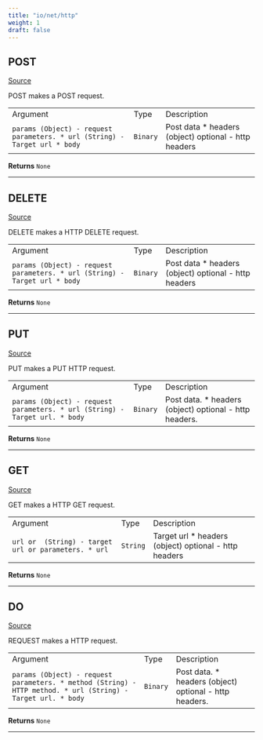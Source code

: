 ```yaml
---
title: "io/net/http"
weight: 1
draft: false
---
```



## POST
[Source](https://github.com/MontFerret/ferret/tree/master/pkg/stdlib/io/net/http/post.go#L14)

POST makes a POST request.

|          |          |          |
---------- | -------- | ----------
Argument   | Type     | Description
`params (Object) - request parameters. * url (String) - Target url * body` | `Binary` | Post data * headers (object) optional - http headers


**Returns** `None`
- - - -

## DELETE
[Source](https://github.com/MontFerret/ferret/tree/master/pkg/stdlib/io/net/http/delete.go#L14)

DELETE makes a HTTP DELETE request.

|          |          |          |
---------- | -------- | ----------
Argument   | Type     | Description
`params (Object) - request parameters. * url (String) - Target url * body` | `Binary` | Post data * headers (object) optional - http headers


**Returns** `None`
- - - -

## PUT
[Source](https://github.com/MontFerret/ferret/tree/master/pkg/stdlib/io/net/http/put.go#L14)

PUT makes a PUT HTTP request.

|          |          |          |
---------- | -------- | ----------
Argument   | Type     | Description
`params (Object) - request parameters. * url (String) - Target url. * body` | `Binary` | Post data. * headers (object) optional - http headers.


**Returns** `None`
- - - -

## GET
[Source](https://github.com/MontFerret/ferret/tree/master/pkg/stdlib/io/net/http/get.go#L15)

GET makes a HTTP GET request.

|          |          |          |
---------- | -------- | ----------
Argument   | Type     | Description
`url or  (String) - target url or parameters. * url` | `String` | Target url * headers (object) optional - http headers


**Returns** `None`
- - - -

## DO
[Source](https://github.com/MontFerret/ferret/tree/master/pkg/stdlib/io/net/http/request.go#L26)

REQUEST makes a HTTP request.

|          |          |          |
---------- | -------- | ----------
Argument   | Type     | Description
`params (Object) - request parameters. * method (String) - HTTP method. * url (String) - Target url. * body` | `Binary` | Post data. * headers (object) optional - http headers.


**Returns** `None`
- - - -
